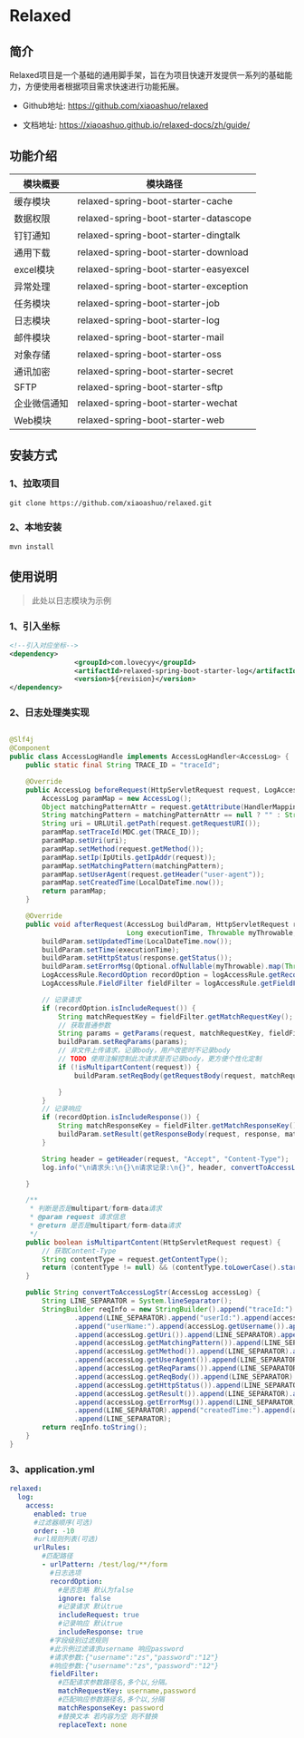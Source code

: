 # Relaxed
## 简介

Relaxed项目是一个基础的通用脚手架，旨在为项目快速开发提供一系列的基础能力，方便使用者根据项目需求快速进行功能拓展。

+ Github地址:  https://github.com/xiaoashuo/relaxed

+ 文档地址: https://xiaoashuo.github.io/relaxed-docs/zh/guide/

## 功能介绍

| 模块概要     | 模块路径                              |
| ------------ | ------------------------------------- |
| 缓存模块     | relaxed-spring-boot-starter-cache     |
| 数据权限     | relaxed-spring-boot-starter-datascope |
| 钉钉通知     | relaxed-spring-boot-starter-dingtalk  |
| 通用下载     | relaxed-spring-boot-starter-download  |
| excel模块    | relaxed-spring-boot-starter-easyexcel |
| 异常处理     | relaxed-spring-boot-starter-exception |
| 任务模块     | relaxed-spring-boot-starter-job       |
| 日志模块     | relaxed-spring-boot-starter-log       |
| 邮件模块     | relaxed-spring-boot-starter-mail      |
| 对象存储     | relaxed-spring-boot-starter-oss       |
| 通讯加密     | relaxed-spring-boot-starter-secret    |
| SFTP         | relaxed-spring-boot-starter-sftp      |
| 企业微信通知 | relaxed-spring-boot-starter-wechat    |
| Web模块      | relaxed-spring-boot-starter-web       |

## 安装方式

### 1、拉取项目

```shell
git clone https://github.com/xiaoashuo/relaxed.git
```

### 2、本地安装

```shell
mvn install
```

## 使用说明

> 此处以日志模块为示例

### 1、引入坐标

```xml
<!--引入对应坐标-->     
<dependency>
                <groupId>com.lovecyy</groupId>
                <artifactId>relaxed-spring-boot-starter-log</artifactId>
                <version>${revision}</version>
</dependency>
```

### 2、日志处理类实现

```java

@Slf4j
@Component
public class AccessLogHandle implements AccessLogHandler<AccessLog> {
    public static final String TRACE_ID = "traceId";

    @Override
    public AccessLog beforeRequest(HttpServletRequest request, LogAccessRule logAccessRule) {
        AccessLog paramMap = new AccessLog();
        Object matchingPatternAttr = request.getAttribute(HandlerMapping.BEST_MATCHING_PATTERN_ATTRIBUTE);
        String matchingPattern = matchingPatternAttr == null ? "" : String.valueOf(matchingPatternAttr);
        String uri = URLUtil.getPath(request.getRequestURI());
        paramMap.setTraceId(MDC.get(TRACE_ID));
        paramMap.setUri(uri);
        paramMap.setMethod(request.getMethod());
        paramMap.setIp(IpUtils.getIpAddr(request));
        paramMap.setMatchingPattern(matchingPattern);
        paramMap.setUserAgent(request.getHeader("user-agent"));
        paramMap.setCreatedTime(LocalDateTime.now());
        return paramMap;
    }

    @Override
    public void afterRequest(AccessLog buildParam, HttpServletRequest request, HttpServletResponse response,
                             Long executionTime, Throwable myThrowable, LogAccessRule logAccessRule) {
        buildParam.setUpdatedTime(LocalDateTime.now());
        buildParam.setTime(executionTime);
        buildParam.setHttpStatus(response.getStatus());
        buildParam.setErrorMsg(Optional.ofNullable(myThrowable).map(Throwable::getMessage).orElse(""));
        LogAccessRule.RecordOption recordOption = logAccessRule.getRecordOption();
        LogAccessRule.FieldFilter fieldFilter = logAccessRule.getFieldFilter();

        // 记录请求
        if (recordOption.isIncludeRequest()) {
            String matchRequestKey = fieldFilter.getMatchRequestKey();
            // 获取普通参数
            String params = getParams(request, matchRequestKey, fieldFilter.getReplaceText());
            buildParam.setReqParams(params);
            // 非文件上传请求，记录body，用户改密时不记录body
            // TODO 使用注解控制此次请求是否记录body，更方便个性化定制
            if (!isMultipartContent(request)) {
                buildParam.setReqBody(getRequestBody(request, matchRequestKey, fieldFilter.getReplaceText()));

            }
        }
        // 记录响应
        if (recordOption.isIncludeResponse()) {
            String matchResponseKey = fieldFilter.getMatchResponseKey();
            buildParam.setResult(getResponseBody(request, response, matchResponseKey, fieldFilter.getReplaceText()));
        }

        String header = getHeader(request, "Accept", "Content-Type");
        log.info("\n请求头:\n{}\n请求记录:\n{}", header, convertToAccessLogStr(buildParam));

    }

    /**
     * 判断是否是multipart/form-data请求
     * @param request 请求信息
     * @return 是否是multipart/form-data请求
     */
    public boolean isMultipartContent(HttpServletRequest request) {
        // 获取Content-Type
        String contentType = request.getContentType();
        return (contentType != null) && (contentType.toLowerCase().startsWith("multipart/"));
    }

    public String convertToAccessLogStr(AccessLog accessLog) {
        String LINE_SEPARATOR = System.lineSeparator();
        StringBuilder reqInfo = new StringBuilder().append("traceId:").append(accessLog.getTraceId())
                .append(LINE_SEPARATOR).append("userId:").append(accessLog.getUserId()).append(LINE_SEPARATOR)
                .append("userName:").append(accessLog.getUsername()).append(LINE_SEPARATOR).append("uri:")
                .append(accessLog.getUri()).append(LINE_SEPARATOR).append("matchingPattern:")
                .append(accessLog.getMatchingPattern()).append(LINE_SEPARATOR).append("method:")
                .append(accessLog.getMethod()).append(LINE_SEPARATOR).append("userAgent:")
                .append(accessLog.getUserAgent()).append(LINE_SEPARATOR).append("reqParams:")
                .append(accessLog.getReqParams()).append(LINE_SEPARATOR).append("reqBody:")
                .append(accessLog.getReqBody()).append(LINE_SEPARATOR).append("httpStatus:")
                .append(accessLog.getHttpStatus()).append(LINE_SEPARATOR).append("result:")
                .append(accessLog.getResult()).append(LINE_SEPARATOR).append("errorMsg:")
                .append(accessLog.getErrorMsg()).append(LINE_SEPARATOR).append("time:").append(accessLog.getTime())
                .append(LINE_SEPARATOR).append("createdTime:").append(accessLog.getCreatedTime())
                .append(LINE_SEPARATOR);
        return reqInfo.toString();
    }
}
```



### 3、application.yml

```yml
relaxed:
  log:
    access:
      enabled: true
      #过滤器顺序(可选)
      order: -10
      #url规则列表(可选)
      urlRules:
        #匹配路径
        - urlPattern: /test/log/**/form
          #日志选项
          recordOption:
            #是否忽略 默认为false
            ignore: false
            #记录请求 默认true
            includeRequest: true
            #记录响应 默认true
            includeResponse: true
          #字段级别过滤规则 
          #此示例过滤请求username 响应password
          #请求参数:{"username":"zs","password":"12"}
          #响应参数:{"username":"zs","password":"12"}
          fieldFilter:
            #匹配请求参数路径名,多个以,分隔。
            matchRequestKey: username,password
            #匹配响应参数路径名,多个以,分隔
            matchResponseKey: password
            #替换文本 若内容为空 则不替换
            replaceText: none
```

